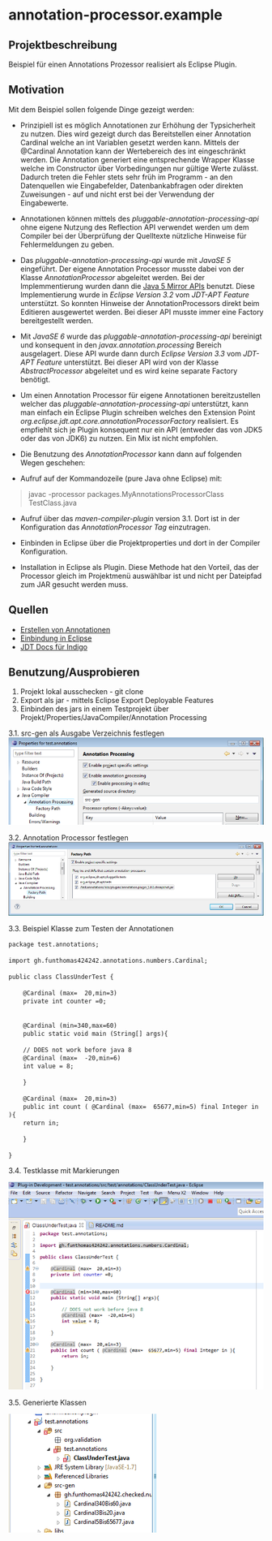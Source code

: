 annotation-processor.example
============================

Projektbeschreibung
-------------------

Beispiel für einen Annotations Prozessor realisiert als Eclipse Plugin.

Motivation
----------

Mit dem Beispiel sollen folgende Dinge gezeigt werden:

* Prinzipiell ist es möglich Annotationen zur Erhöhung der Typsicherheit 
zu nutzen. Dies wird gezeigt durch das Bereitstellen einer Annotation 
Cardinal welche an int Variablen gesetzt werden kann. Mittels der @Cardinal
Annotation kann der Wertebereich des int eingeschränkt werden. Die Annotation
generiert eine entsprechende Wrapper Klasse welche im Constructor über 
Vorbedingungen nur gültige Werte zulässt. Dadurch treten die Fehler stets sehr 
früh im Programm - an den Datenquellen wie Eingabefelder, Datenbankabfragen oder 
direkten Zuweisungen - auf und nicht erst bei der Verwendung der Eingabewerte.

* Annotationen können mittels des *pluggable-annotation-processing-api* ohne
eigene Nutzung des Reflection API verwendet werden um dem Compiler bei der
Überprüfung der Quelltexte nützliche Hinweise für Fehlermeldungen zu geben.
    
 * Das *pluggable-annotation-processing-api* wurde mit *JavaSE 5* eingeführt.
Der eigene Annotation Processor musste dabei von der Klasse *AnnotationProcessor*
abgeleitet werden. Bei der Implemmentierung wurden dann die 
[Java 5 Mirror APIs](http://docs.oracle.com/javase/1.5.0/docs/guide/apt/mirror/overview-summary.html)
benutzt. Diese Implementierung wurde in *Eclipse Version 3.2* vom *JDT-APT Feature* 
unterstützt. So konnten Hinweise der AnnotationProcessors direkt beim Editieren
ausgewertet werden. Bei dieser API musste immer eine Factory bereitgestellt werden.

 * Mit *JavaSE 6* wurde das *pluggable-annotation-processing-api* bereinigt und
konsequent in den *javax.annotation.processing* Bereich ausgelagert. Diese API 
wurde dann durch *Eclipse Version 3.3* vom *JDT-APT Feature* unterstützt.
Bei dieser API wird von der Klasse *AbstractProcessor* abgeleitet und
es wird keine separate Factory benötigt.

* Um einen Annotation Processor für eigene Annotationen bereitzustellen welcher
das *pluggable-annotation-processing-api* unterstützt, kann man einfach
ein Eclipse Plugin schreiben welches den Extension Point 
*org.eclipse.jdt.apt.core.annotationProcessorFactory* realisiert. Es empfiehlt 
sich je Plugin konsequent nur ein API (entweder das von JDK5 oder das von JDK6)
zu nutzen. Ein Mix ist nicht empfohlen.

* Die Benutzung des *AnnotationProcessor* kann dann auf folgenden Wegen geschehen:
 * Aufruf auf der Kommandozeile (pure Java ohne Eclipse) mit: 

  > javac -processor packages.MyAnnotationsProcessorClass TestClass.java

 * Aufruf über das *maven-compiler-plugin* version 3.1. Dort ist in der 
Konfiguration das *AnnotationProcessor Tag* einzutragen.

 * Einbinden in Eclipse über die Projektproperties und dort in der Compiler 
Konfiguration.

 * Installation in Eclipse als Plugin. Diese Methode hat den Vorteil, das der 
Processor gleich im Projektmenü auswählbar ist und nicht per Dateipfad zum 
JAR gesucht werden muss.



Quellen
-------

 * [Erstellen von Annotationen](http://www.javabeat.net/2007/06/java-6-0-features-part-2-pluggable-annotation-processing-api/http://www.javabeat.net/2007/06/java-6-0-features-part-2-pluggable-annotation-processing-api/)
 * [Einbindung in Eclipse](http://www.eclipse.org/jdt/apt/introToAPT.php)
 * [JDT Docs für Indigo](http://help.eclipse.org/indigo/index.jsp?topic=%2Forg.eclipse.jdt.doc.isv%2Fguide%2Fjdt_apt_getting_started.htm)
 
 
Benutzung/Ausprobieren
----------------------

1. Projekt lokal ausschecken - git clone
2. Export als jar - mittels Eclipse Export Deployable Features
3. Einbinden des jars in einem Testprojekt über Projekt/Properties/JavaCompiler/Annotation Processing

3.1. src-gen als Ausgabe Verzeichnis festlegen
![src Verzeichnis festlegen](src/main/resources/images/GenSrcFestlegen.png)

3.2. Annotation Processor festlegen
![Annotation Processor aufnehmen](src/main/resources/images/AnnotationProcessorFestlegen.png)


3.3. Beispiel Klasse zum Testen der Annotationen


	package test.annotations;
	
	import gh.funthomas424242.annotations.numbers.Cardinal;

	public class ClassUnderTest {
	     
	    @Cardinal (max=  20,min=3)
	    private int counter =0; 
	    
	    
	    @Cardinal (min=340,max=60)
	    public static void main (String[] args){
		
		// DOES not work before java 8
		@Cardinal (max=  -20,min=6)
		int value = 8;
		 
	    }
	    
	    @Cardinal (max=  20,min=3) 
	    public int count ( @Cardinal (max=  65677,min=5) final Integer in ){
		return in;
		
	    }
	
	}

3.4. Testklasse mit Markierungen

![Annotation Processor aufnehmen](src/main/resources/images/TestKlasseMarker.png)

3.5. Generierte Klassen

![Annotation Processor aufnehmen](src/main/resources/images/GeneratedClasses.png)




